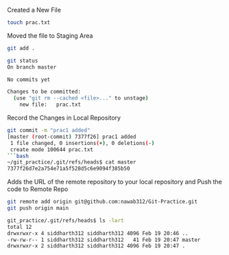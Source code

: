 Created a New File
```bash
touch prac.txt
```
Moved the file to Staging Area
```bash
git add .
```
```bash
git status
On branch master

No commits yet

Changes to be committed:
  (use "git rm --cached <file>..." to unstage)
	new file:   prac.txt
```
Record the Changes in Local Repository
```bash
git commit -m "prac1 added"
[master (root-commit) 7377f26] prac1 added
 1 file changed, 0 insertions(+), 0 deletions(-)
 create mode 100644 prac.txt
```bash
~/git_practice/.git/refs/heads$ cat master 
7377f26d7e2a754e71a5f528d5c6e9094f385b50
```
Adds the URL of the remote repository to your local repository and Push the code to Remote Repo
```bash
git remote add origin git@github.com:nawab312/Git-Practice.git
git push origin main
```
```bash
git_practice/.git/refs/heads$ ls -lart
total 12
drwxrwxr-x 4 siddharth312 siddharth312 4096 Feb 19 20:46 ..
-rw-rw-r-- 1 siddharth312 siddharth312   41 Feb 19 20:47 master
drwxrwxr-x 2 siddharth312 siddharth312 4096 Feb 19 20:47 .
```

